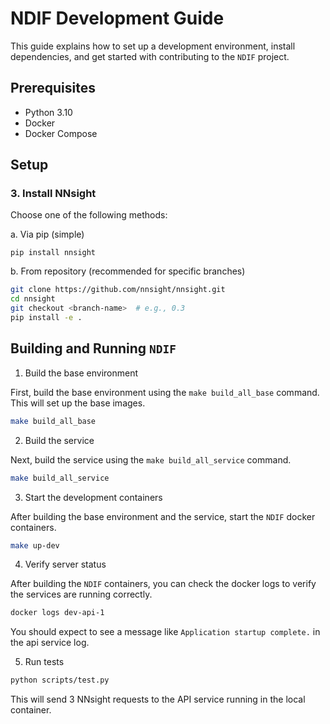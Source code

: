 
# NDIF Development Guide

This guide explains how to set up a development environment, install dependencies, and get started with contributing to the `NDIF` project.

## Prerequisites

- Python 3.10
- Docker
- Docker Compose


## Setup

### 3. Install NNsight 

Choose one of the following methods:

a. Via pip (simple)

```
pip install nnsight
```

b. From repository (recommended for specific branches)

```sh
git clone https://github.com/nnsight/nnsight.git
cd nnsight
git checkout <branch-name>  # e.g., 0.3
pip install -e .
```

## Building and Running `NDIF`

1. Build the base environment

First, build the base environment using the `make build_all_base` command. This will set up the base images.
```sh
make build_all_base
```

2. Build the service

Next, build the service using the `make build_all_service` command.
```sh
make build_all_service
```

3. Start the development containers

After building the base environment and the service, start the `NDIF` docker containers.
```sh
make up-dev
```

4. Verify server status

After building the `NDIF` containers, you can check the docker logs to verify the services are running correctly.
```sh
docker logs dev-api-1
```
You should expect to see a message like `Application startup complete.` in the api service log.

5. Run tests

```sh
python scripts/test.py
```

This will send 3 NNsight requests to the API service running in the local container.
